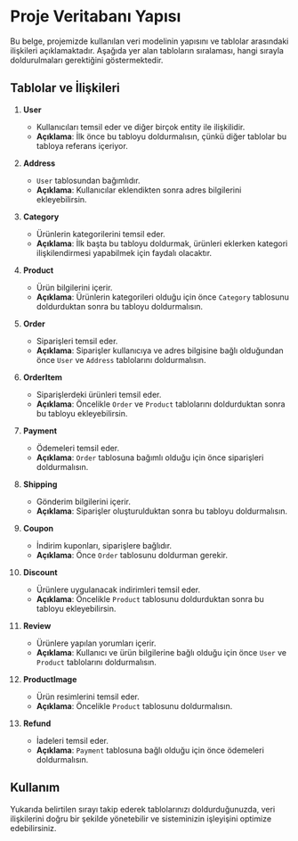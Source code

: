 ﻿# Proje Veritabanı Yapısı

Bu belge, projemizde kullanılan veri modelinin yapısını ve tablolar arasındaki ilişkileri açıklamaktadır. Aşağıda yer alan tabloların sıralaması, hangi sırayla doldurulmaları gerektiğini göstermektedir.

## Tablolar ve İlişkileri

1. **User**
   - Kullanıcıları temsil eder ve diğer birçok entity ile ilişkilidir.
   - **Açıklama**: İlk önce bu tabloyu doldurmalısın, çünkü diğer tablolar bu tabloya referans içeriyor.

2. **Address**
   - `User` tablosundan bağımlıdır.
   - **Açıklama**: Kullanıcılar eklendikten sonra adres bilgilerini ekleyebilirsin.

3. **Category**
   - Ürünlerin kategorilerini temsil eder.
   - **Açıklama**: İlk başta bu tabloyu doldurmak, ürünleri eklerken kategori ilişkilendirmesi yapabilmek için faydalı olacaktır.

4. **Product**
   - Ürün bilgilerini içerir.
   - **Açıklama**: Ürünlerin kategorileri olduğu için önce `Category` tablosunu doldurduktan sonra bu tabloyu doldurmalısın.

5. **Order**
   - Siparişleri temsil eder.
   - **Açıklama**: Siparişler kullanıcıya ve adres bilgisine bağlı olduğundan önce `User` ve `Address` tablolarını doldurmalısın.

6. **OrderItem**
   - Siparişlerdeki ürünleri temsil eder.
   - **Açıklama**: Öncelikle `Order` ve `Product` tablolarını doldurduktan sonra bu tabloyu ekleyebilirsin.

7. **Payment**
   - Ödemeleri temsil eder.
   - **Açıklama**: `Order` tablosuna bağımlı olduğu için önce siparişleri doldurmalısın.

8. **Shipping**
   - Gönderim bilgilerini içerir.
   - **Açıklama**: Siparişler oluşturulduktan sonra bu tabloyu doldurmalısın.

9. **Coupon**
   - İndirim kuponları, siparişlere bağlıdır.
   - **Açıklama**: Önce `Order` tablosunu doldurman gerekir.

10. **Discount**
    - Ürünlere uygulanacak indirimleri temsil eder.
    - **Açıklama**: Öncelikle `Product` tablosunu doldurduktan sonra bu tabloyu ekleyebilirsin.

11. **Review**
    - Ürünlere yapılan yorumları içerir.
    - **Açıklama**: Kullanıcı ve ürün bilgilerine bağlı olduğu için önce `User` ve `Product` tablolarını doldurmalısın.

12. **ProductImage**
    - Ürün resimlerini temsil eder.
    - **Açıklama**: Öncelikle `Product` tablosunu doldurmalısın.

13. **Refund**
    - İadeleri temsil eder.
    - **Açıklama**: `Payment` tablosuna bağlı olduğu için önce ödemeleri doldurmalısın.

## Kullanım

Yukarıda belirtilen sırayı takip ederek tablolarınızı doldurduğunuzda, veri ilişkilerini doğru bir şekilde yönetebilir ve sisteminizin işleyişini optimize edebilirsiniz.

